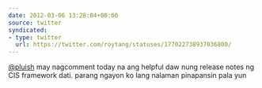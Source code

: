 ```yaml
---
date: 2012-03-06 13:28:04+00:00
source: twitter
syndicated:
- type: twitter
  url: https://twitter.com/roytang/statuses/177022738937036800/
---
```


[@pluish](https://twitter.com/pluish/) may nagcomment today na ang helpful daw nung release notes ng CIS framework dati. parang ngayon ko lang nalaman pinapansin pala yun